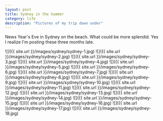 ```yaml
---
layout: post
title: Sydney in the Summer
category: life
description: "Pictures of my trip down under"
---
```


News Year's Eve in Sydney on the beach. What could be more splendid. Yes I realize
I'm posting these three months late.

![]({{ site.url }}/images/sydney/sydney-1.jpg)
![]({{ site.url }}/images/sydney/sydney-2.jpg)
![]({{ site.url }}/images/sydney/sydney-3.jpg)
![]({{ site.url }}/images/sydney/sydney-4.jpg)
![]({{ site.url }}/images/sydney/sydney-5.jpg)
![]({{ site.url }}/images/sydney/sydney-6.jpg)
![]({{ site.url }}/images/sydney/sydney-7.jpg)
![]({{ site.url }}/images/sydney/sydney-8.jpg)
![]({{ site.url }}/images/sydney/sydney-9.jpg)
![]({{ site.url }}/images/sydney/sydney-10.jpg)
![]({{ site.url }}/images/sydney/sydney-11.jpg)
![]({{ site.url }}/images/sydney/sydney-12.jpg)
![]({{ site.url }}/images/sydney/sydney-13.jpg)
![]({{ site.url }}/images/sydney/sydney-14.jpg)
![]({{ site.url }}/images/sydney/sydney-15.jpg)
![]({{ site.url }}/images/sydney/sydney-16.jpg)
![]({{ site.url }}/images/sydney/sydney-17.jpg)
![]({{ site.url }}/images/sydney/sydney-18.jpg)
